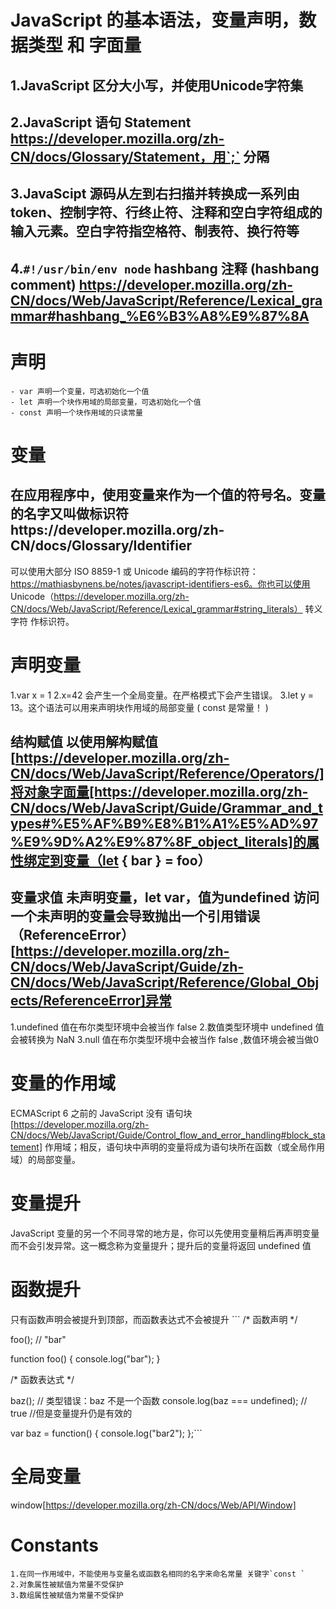 # JavaScript 的基本语法，变量声明，数据类型 和 字面量
## 1.JavaScript 区分大小写，并使用Unicode字符集
## 2.JavaScript 语句 Statement https://developer.mozilla.org/zh-CN/docs/Glossary/Statement，用`;` 分隔
## 3.JavaScipt 源码从左到右扫描并转换成一系列由token、控制字符、行终止符、注释和空白字符组成的输入元素。空白字符指空格符、制表符、换行符等
## 4.`#!/usr/bin/env node` hashbang 注释 (hashbang comment) https://developer.mozilla.org/zh-CN/docs/Web/JavaScript/Reference/Lexical_grammar#hashbang_%E6%B3%A8%E9%87%8A

# 声明 
    - var 声明一个变量，可选初始化一个值
    - let 声明一个块作用域的局部变量，可选初始化一个值
    - const 声明一个块作用域的只读常量
# 变量
## 在应用程序中，使用变量来作为一个值的符号名。变量的名字又叫做标识符https://developer.mozilla.org/zh-CN/docs/Glossary/Identifier

可以使用大部分 ISO 8859-1 或 Unicode 编码的字符作标识符：https://mathiasbynens.be/notes/javascript-identifiers-es6。你也可以使用 Unicode（https://developer.mozilla.org/zh-CN/docs/Web/JavaScript/Reference/Lexical_grammar#string_literals） 转义字符 作标识符。

# 声明变量
 1.var x = 1 
 2.x=42  会产生一个全局变量。在严格模式下会产生错误。
 3.let y = 13。这个语法可以用来声明块作用域的局部变量
 (
    const 是常量！
 )

## 结构赋值 以使用解构赋值[https://developer.mozilla.org/zh-CN/docs/Web/JavaScript/Reference/Operators/]将对象字面量[https://developer.mozilla.org/zh-CN/docs/Web/JavaScript/Guide/Grammar_and_types#%E5%AF%B9%E8%B1%A1%E5%AD%97%E9%9D%A2%E9%87%8F_object_literals]的属性绑定到变量（let { bar } = foo）

## 变量求值 未声明变量，let var，值为undefined 访问一个未声明的变量会导致抛出一个引用错误（ReferenceError）[https://developer.mozilla.org/zh-CN/docs/Web/JavaScript/Guide/zh-CN/docs/Web/JavaScript/Reference/Global_Objects/ReferenceError]异常

1.undefined 值在布尔类型环境中会被当作 false 
2.数值类型环境中 undefined 值会被转换为 NaN
3.null 值在布尔类型环境中会被当作 false ,数值环境会被当做0

# 变量的作用域
ECMAScript 6 之前的 JavaScript 没有 语句块[https://developer.mozilla.org/zh-CN/docs/Web/JavaScript/Guide/Control_flow_and_error_handling#block_statement] 作用域；相反，语句块中声明的变量将成为语句块所在函数（或全局作用域）的局部变量。

# 变量提升
JavaScript 变量的另一个不同寻常的地方是，你可以先使用变量稍后再声明变量而不会引发异常。这一概念称为变量提升；提升后的变量将返回 undefined 值

# 函数提升
只有函数声明会被提升到顶部，而函数表达式不会被提升
    ``` 
/* 函数声明 */

foo(); // "bar"

function foo() {
  console.log("bar");
}


/* 函数表达式 */

baz(); // 类型错误：baz 不是一个函数
console.log(baz === undefined); // true //但是变量提升仍是有效的

var baz = function() {
  console.log("bar2");
};```

# 全局变量
 window[https://developer.mozilla.org/zh-CN/docs/Web/API/Window]

# Constants
    1.在同一作用域中，不能使用与变量名或函数名相同的名字来命名常量 关键字`const `
    2.对象属性被赋值为常量不受保护
    3.数组属性被赋值为常量不受保护